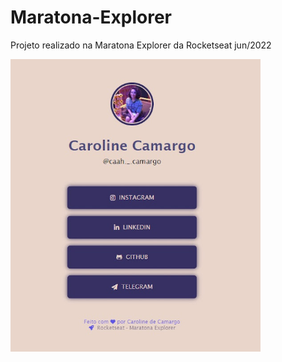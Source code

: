 # Maratona-Explorer
Projeto realizado na Maratona Explorer da Rocketseat jun/2022


<img style="align-itens: center; width: 400px;" src="/images/linkBio.jpg" alt="Layout LinksBio">
